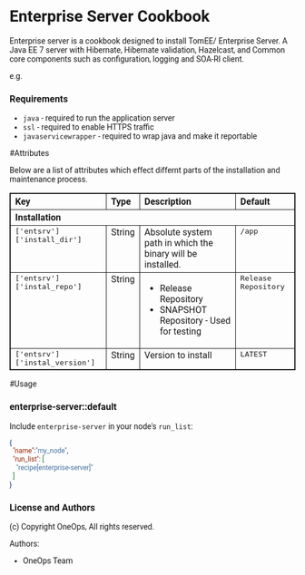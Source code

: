<style>
@import url(http://fonts.googleapis.com/css?family=Roboto:400,300);
body, div, td, span {
	font-family: 'Roboto', sans-serif;
}
table, tr, td, th { border: 1px solid;}
th { text-align: left; font-size: 12pt;}
table tr td { vertical-align: top; }
</style>

# Enterprise Server Cookbook #
Enterprise server is a cookbook designed to install TomEE/ Enterprise Server.
A Java EE 7 server with Hibernate, Hibernate validation, Hazelcast, and Common
core components such as configuration, logging and SOA-RI client.

e.g.
### Requirements
- `java` - required to run the application server
- `ssl` - required to enable HTTPS traffic
- `javaservicewrapper` -  required to wrap java and make it reportable

#Attributes

Below are a list of attributes which effect differnt parts of the installation and maintenance process.

<table>
  <tr>
    <th>Key</th>
    <th>Type</th>
    <th>Description</th>
    <th>Default</th>
  </tr>
  <tr>
	  <th colspan="4">Installation</th>
  </tr>
  <tr>
    <td><tt>['entsrv']['install_dir']</tt></td>
    <td>String</td>
    <td>Absolute system path in which the binary will be installed.</td>
    <td><tt>/app</tt></td>
  </tr>

  <tr>
    <td><tt>['entsrv']['instal_repo']</tt></td>
    <td>String</td>
    <td>
    	<ul>
			<li>Release Repository</li>
			<li>SNAPSHOT Repository - Used for testing</li>
		</ul>
    </td>
    <td><tt>Release Repository</tt></td>
  </tr>

  <tr>
    <td><tt>['entsrv']['instal_version']</tt></td>
    <td>String</td>
    <td>Version to install</td>
    <td><tt>LATEST</tt></td>
  </tr>
</table>

#Usage

### enterprise-server::default
Include `enterprise-server` in your node's `run_list`:

```json
{
  "name":"my_node",
  "run_list": [
    "recipe[enterprise-server]"
  ]
}
```

### License and Authors
(c) Copyright OneOps, All rights reserved.

Authors:
<ul>
	<li>OneOps Team</li>
</ul>
